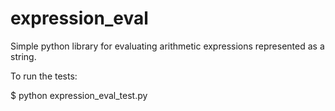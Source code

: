 # expression_eval
Simple python library for evaluating arithmetic expressions represented as a string.

To run the tests:

$ python expression_eval_test.py
